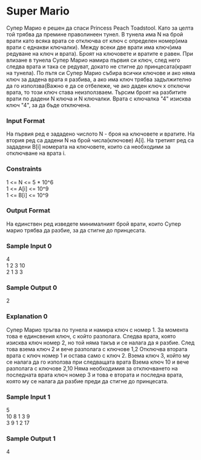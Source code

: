 # Super Mario

Супер Марио е решен да спаси Princess Peach Toadstool. Като за целта той трябва да премине праволинеен тунел. В тунела има N на брой врати като всяка врата се отключва от ключ с определен номер(има врати с еднакви ключалки). Между всеки две врати има ключ(има редуване на ключ и врата). Броят на ключовете и вратите е равен. При влизане в тунела Супер Марио намира първия си ключ, след него следва врата и така се редуват, докато не стигне до принцесата(краят на тунела). По пътя си Супер Марио събира всички ключове и ако няма ключ за дадена врата я разбива, а ако има ключ трябва задължително да го използва(Важно е да се отбележе, че ако даден ключ x отключи врата, то този ключ става неизползваем. Търсим броят на разбитите врати по дадени N ключа и N ключалки. Врата с ключалка "4" изисква ключ "4", за да бъде отключена.

### Input Format

На първия ред е зададено числото N - броя на ключовете и вратите. На втория ред са дадени N на брой числа(ключове) A[i]. На третият ред са зададени B[i] номерата на ключовете, които са необходими за отключване на врата i.

### Constraints

1 <= N <= 5 * 10^6 <br>
1 <= A[i] <= 10^9 <br>
1 <= B[i] <= 10^9

### Output Format

На единствен ред изведете минималният брой врати, които Супер марио трябва да разбие, за да стигне до принцесата.

### Sample Input 0

4 <br>
1 2 3 10 <br>
2 1 3 3

### Sample Output 0

2

### Explanation 0

Супер Марио тръгва по тунела и намира ключ с номер 1. За момента това е единсвения ключ, с който разполага. Следва врата, която изисква ключ номер 2, но той няма такъв и се налага да я разбие. След това взема ключ 2 и вече разполага с ключове 1,2 Отключва втората врата с ключ номер 1 и остава само с ключ 2. Взема ключ 3, който му се налага да го използва при следващата врата Взема ключ 10 и вече разполага с ключове 2,10 Няма необходимия за отключването на последната врата ключ номер 3 и това е втората и последна врата, която му се налага да разбие преди да стигне до принцесата.

### Sample Input 1

5 <br>
10 8 1 3 9 <br>
3 9 1 2 17

### Sample Output 1

4
